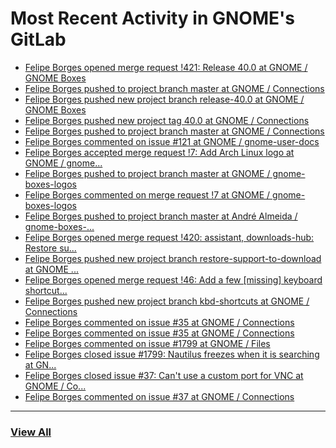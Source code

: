 # Most Recent Activity in GNOME's GitLab

<!-- BLOG-POST-LIST:START -->
- [Felipe Borges opened merge request !421: Release 40.0 at GNOME / GNOME Boxes](https://gitlab.gnome.org/GNOME/gnome-boxes/-/merge_requests/421)
- [Felipe Borges pushed to project branch master at GNOME / Connections](https://gitlab.gnome.org/GNOME/connections/-/commit/173c82e032624f16096d7429564045fc056c6cc4)
- [Felipe Borges pushed new project branch release-40.0 at GNOME / GNOME Boxes](https://gitlab.gnome.org/GNOME/gnome-boxes/-/commits/release-40.0)
- [Felipe Borges pushed new project tag 40.0 at GNOME / Connections](https://gitlab.gnome.org/GNOME/connections/-/commits/40.0)
- [Felipe Borges pushed to project branch master at GNOME / Connections](https://gitlab.gnome.org/GNOME/connections/-/commit/5fd4f1bcf39e8747553571e54897549f8e51beb4)
- [Felipe Borges commented on issue #121 at GNOME / gnome-user-docs](https://gitlab.gnome.org/GNOME/gnome-user-docs/-/issues/121#note_1061985)
- [Felipe Borges accepted merge request !7: Add Arch Linux logo at GNOME / gnome...](https://gitlab.gnome.org/GNOME/gnome-boxes-logos/-/merge_requests/7)
- [Felipe Borges pushed to project branch master at GNOME / gnome-boxes-logos](https://gitlab.gnome.org/GNOME/gnome-boxes-logos/-/commit/fd99b99d1070436e7a57c1809ca3b2a51a5dfc41)
- [Felipe Borges commented on merge request !7 at GNOME / gnome-boxes-logos](https://gitlab.gnome.org/GNOME/gnome-boxes-logos/-/merge_requests/7#note_1061888)
- [Felipe Borges pushed to project branch master at André Almeida / gnome-boxes-...](https://gitlab.gnome.org/andrealmeid/gnome-boxes-logos/-/compare/ec78b8aea5781aab8057a7c7d5ba18d37429af55...fd99b99d1070436e7a57c1809ca3b2a51a5dfc41)
- [Felipe Borges opened merge request !420: assistant, downloads-hub: Restore su...](https://gitlab.gnome.org/GNOME/gnome-boxes/-/merge_requests/420)
- [Felipe Borges pushed new project branch restore-support-to-download at GNOME ...](https://gitlab.gnome.org/GNOME/gnome-boxes/-/commits/restore-support-to-download)
- [Felipe Borges opened merge request !46: Add a few [missing] keyboard shortcut...](https://gitlab.gnome.org/GNOME/connections/-/merge_requests/46)
- [Felipe Borges pushed new project branch kbd-shortcuts at GNOME / Connections](https://gitlab.gnome.org/GNOME/connections/-/commits/kbd-shortcuts)
- [Felipe Borges commented on issue #35 at GNOME / Connections](https://gitlab.gnome.org/GNOME/connections/-/issues/35#note_1059708)
- [Felipe Borges commented on issue #35 at GNOME / Connections](https://gitlab.gnome.org/GNOME/connections/-/issues/35#note_1059693)
- [Felipe Borges commented on issue #1799 at GNOME / Files](https://gitlab.gnome.org/GNOME/nautilus/-/issues/1799#note_1059612)
- [Felipe Borges closed issue #1799: Nautilus freezes when it is searching at GN...](https://gitlab.gnome.org/GNOME/nautilus/-/issues/1799)
- [Felipe Borges closed issue #37: Can&#39;t use a custom port for VNC at GNOME / Co...](https://gitlab.gnome.org/GNOME/connections/-/issues/37)
- [Felipe Borges commented on issue #37 at GNOME / Connections](https://gitlab.gnome.org/GNOME/connections/-/issues/37#note_1059564)
<!-- BLOG-POST-LIST:END -->

___

### [View All](https://gitlab.gnome.org/users/felipeborges/activity)
